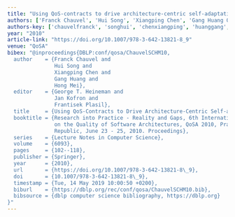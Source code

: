 ```yaml
---
title: "Using QoS-contracts to drive architecture-centric self-adaptation"
authors: ['Franck Chauvel', 'Hui Song', 'Xiangping Chen', 'Gang Huang 0001', 'Hong Mei']
authors-key: ['chauvelfranck', 'songhui', 'chenxiangping', 'huanggang', 'meihong']
year: "2010"
article-link: "https://doi.org/10.1007/978-3-642-13821-8_9"
venue: "QoSA"
bibex: "@inproceedings{DBLP:conf/qosa/ChauvelSCHM10,
  author    = {Franck Chauvel and
               Hui Song and
               Xiangping Chen and
               Gang Huang and
               Hong Mei},
  editor    = {George T. Heineman and
               Jan Kofron and
               Frantisek Plasil},
  title     = {Using QoS-Contracts to Drive Architecture-Centric Self-adaptation},
  booktitle = {Research into Practice - Reality and Gaps, 6th International Conference
               on the Quality of Software Architectures, QoSA 2010, Prague, Czech
               Republic, June 23 - 25, 2010. Proceedings},
  series    = {Lecture Notes in Computer Science},
  volume    = {6093},
  pages     = {102--118},
  publisher = {Springer},
  year      = {2010},
  url       = {https://doi.org/10.1007/978-3-642-13821-8\_9},
  doi       = {10.1007/978-3-642-13821-8\_9},
  timestamp = {Tue, 14 May 2019 10:00:50 +0200},
  biburl    = {https://dblp.org/rec/conf/qosa/ChauvelSCHM10.bib},
  bibsource = {dblp computer science bibliography, https://dblp.org}
}"
---
```

